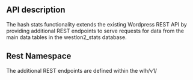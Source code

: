 


## API description
The hash stats functionality extends the existing Wordpress REST API by providing additional REST endpoints to serve requests for data from the main data tables in the westlon2_stats database.  

## Rest Namespace
The additional REST endpoints are defined within the wlh/v1/ 
<!--stackedit_data:
eyJoaXN0b3J5IjpbMTkwMzk1MDcxMiwtMTQxMDUyMzkzMF19
-->